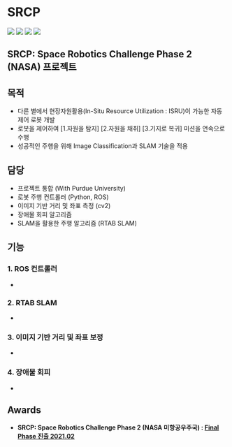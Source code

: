 # SRCP
<div>
<img src="https://img.shields.io/badge/Python-3776AB?style=for-the-badge&logo=Python&logoColor=white"/>
<img src="https://img.shields.io/badge/OpenCV-5C3EE8?style=for-the-badge&logo=OpenCV&logoColor=white"/>
<img src="https://img.shields.io/badge/TensorFlow-FF6F00?style=for-the-badge&logo=TensorFlow&logoColor=white"/>

<a href="http://www.riss.kr/link?id=T15894033" target="_blank">
<img src="https://img.shields.io/badge/관련논문-FF0000?style=for-the-badge&logo=Apache&logoColor=white"/>
</a>
</div>

## SRCP: Space Robotics Challenge Phase 2 (NASA) 프로젝트

## 목적
- 다른 별에서 현장자원활용(In-Situ Resource Utilization : ISRU)이 가능한 자동 제어 로봇 개발
- 로봇을 제어하여 [1.자원을 탐지] [2.자원을 채취] [3.기지로 복귀] 미션을 연속으로 수행
- 성공적인 주행을 위해 Image Classification과 SLAM 기술을 적용

## 담당
- 프로젝트 통합 (With Purdue University)
- 로봇 주행 컨트롤러 (Python, ROS)
- 이미지 기반 거리 및 좌표 측정 (cv2)
- 장애물 회피 알고리즘
- SLAM을 활용한 주행 알고리즘 (RTAB SLAM)

## 기능

### 1. ROS 컨트롤러
-

### 2. RTAB SLAM
-

### 3. 이미지 기반 거리 및 좌표 보정
-

### 4. 장애물 회피
-




## Awards
- <b>SRCP: Space Robotics Challenge Phase 2 (NASA 미항공우주국) :	<a href="http://www.irobotnews.com/news/articleView.html?idxno=23801" target="_blank">Final Phase 진출 2021.02 </a></b>
